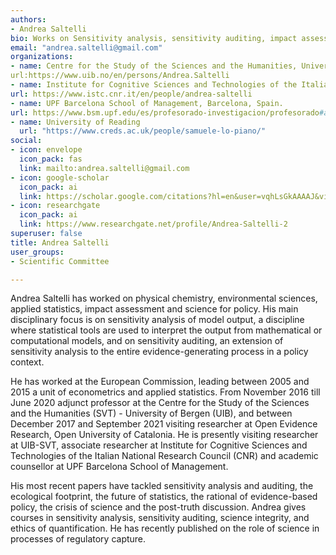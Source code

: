 ```yaml
---
authors:
- Andrea Saltelli 
bio: Works on Sensitivity analysis, sensitivity auditing, impact assessment, science integrity, sociology of quantification, science and lobbies,  science and post truth....
email: "andrea.saltelli@gmail.com"
organizations:
- name: Centre for the Study of the Sciences and the Humanities, University of Bergen, Norway
url:https://www.uib.no/en/persons/Andrea.Saltelli
- name: Institute for Cognitive Sciences and Technologies of the Italian National Research Council (CNR), Roma, Italy
url: https://www.istc.cnr.it/en/people/andrea-saltelli
- name: UPF Barcelona School of Management, Barcelona, Spain. 
url: https://www.bsm.upf.edu/es/profesorado-investigacion/profesorado#andrea-saltelli
- name: University of Reading
  url: "https://www.creds.ac.uk/people/samuele-lo-piano/"
social:
- icon: envelope
  icon_pack: fas
  link: mailto:andrea.saltelli@gmail.com
- icon: google-scholar
  icon_pack: ai
  link: https://scholar.google.com/citations?hl=en&user=vqhLsGkAAAAJ&view_op=list_works&sortby=pubdate
- icon: researchgate
  icon_pack: ai
  link: https://www.researchgate.net/profile/Andrea-Saltelli-2
superuser: false
title: Andrea Saltelli 
user_groups:
- Scientific Committee

---
```


Andrea Saltelli has worked on physical chemistry, environmental sciences, applied statistics, impact assessment and science for policy. His main disciplinary focus is on sensitivity analysis of model output, a discipline where statistical tools are used to interpret the output from mathematical or computational models, and on sensitivity auditing, an extension of sensitivity analysis to the entire evidence-generating process in a policy context.

He has worked at the European Commission, leading between 2005 and 2015 a unit of econometrics and applied statistics. From November 2016 till June 2020 adjunct professor at the Centre for the Study of the Sciences and the Humanities (SVT) - University of Bergen (UIB), and between December 2017 and September 2021 visiting researcher at Open Evidence Research, Open University of Catalonia. He is presently visiting researcher at UIB-SVT, associate researcher at Institute for Cognitive Sciences and Technologies of the Italian National Research Council (CNR) and academic counsellor at UPF Barcelona School of Management.

His most recent papers have tackled sensitivity analysis and auditing, the ecological footprint, the future of statistics, the rational of evidence-based policy, the crisis of science and the post-truth discussion. Andrea gives courses in sensitivity analysis, sensitivity auditing, science integrity, and ethics of quantification. He has recently published on the role of science in processes of regulatory capture. 
